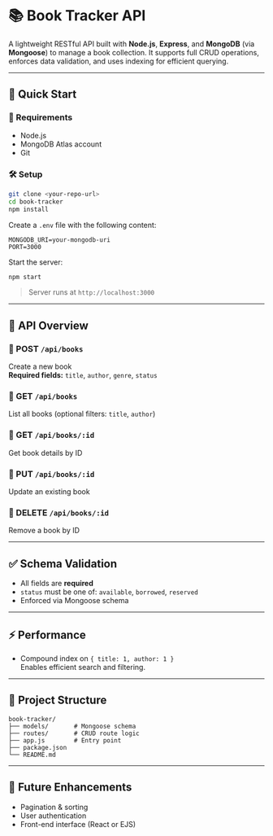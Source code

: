 # 📚 Book Tracker API

A lightweight RESTful API built with **Node.js**, **Express**, and **MongoDB** (via **Mongoose**) to manage a book collection. It supports full CRUD operations, enforces data validation, and uses indexing for efficient querying.

---
## 🚀 Quick Start

### 🔧 Requirements
- Node.js
- MongoDB Atlas account
- Git

### 🛠 Setup

```bash
git clone <your-repo-url>
cd book-tracker
npm install
```

Create a `.env` file with the following content:

```env
MONGODB_URI=your-mongodb-uri
PORT=3000
```

Start the server:

```bash
npm start
```

> Server runs at `http://localhost:3000`

---

## 📘 API Overview

### 🔹 POST `/api/books`  
Create a new book  
**Required fields:** `title`, `author`, `genre`, `status`

### 🔹 GET `/api/books`  
List all books (optional filters: `title`, `author`)

### 🔹 GET `/api/books/:id`  
Get book details by ID

### 🔹 PUT `/api/books/:id`  
Update an existing book

### 🔹 DELETE `/api/books/:id`  
Remove a book by ID

---

## ✅ Schema Validation

- All fields are **required**
- `status` must be one of: `available`, `borrowed`, `reserved`
- Enforced via Mongoose schema

---

## ⚡ Performance

- Compound index on `{ title: 1, author: 1 }`  
  Enables efficient search and filtering.

---

## 📁 Project Structure

```
book-tracker/
├── models/       # Mongoose schema
├── routes/       # CRUD route logic
├── app.js        # Entry point  
├── package.json
└── README.md
```

---

## 🧠 Future Enhancements

- Pagination & sorting
- User authentication
- Front-end interface (React or EJS)

